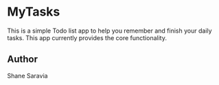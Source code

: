 # MyTasks
This is a simple Todo list app to help you remember and finish your daily tasks. This app currently provides the core functionality.

## Author
Shane Saravia